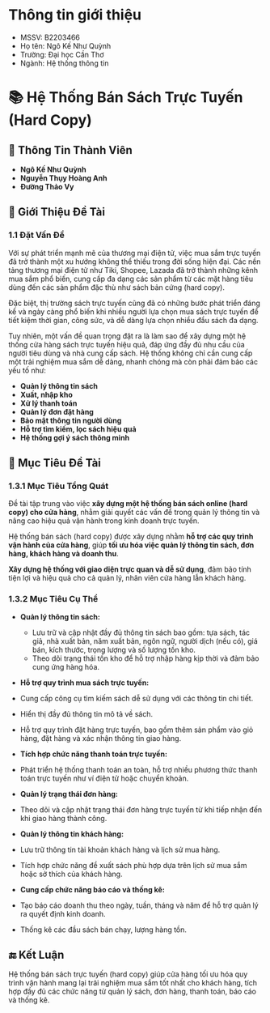 # **Thông tin giới thiệu**
- MSSV: B2203466
- Họ tên: Ngô Kế Như Quỳnh
- Trường: Đại học Cần Thơ
- Ngành: Hệ thống thông tin
# 📚 **Hệ Thống Bán Sách Trực Tuyến (Hard Copy)**

## 👥 **Thông Tin Thành Viên**
- **Ngô Kế Như Quỳnh**
- **Nguyễn Thụy Hoàng Anh**
- **Đường Thảo Vy**

## 📖 **Giới Thiệu Đề Tài**
###  **1.1 Đặt Vấn Đề**
Với sự phát triển mạnh mẽ của thương mại điện tử, việc mua sắm trực tuyến đã trở thành một xu hướng không thể thiếu trong đời sống hiện đại. Các nền tảng thương mại điện tử như Tiki, Shopee, Lazada đã trở thành những kênh mua sắm phổ biến, cung cấp đa dạng các sản phẩm từ các mặt hàng tiêu dùng đến các sản phẩm đặc thù như sách bản cứng (hard copy).

Đặc biệt, thị trường sách trực tuyến cũng đã có những bước phát triển đáng kể và ngày càng phổ biến khi nhiều người lựa chọn mua sách trực tuyến để tiết kiệm thời gian, công sức, và dễ dàng lựa chọn nhiều đầu sách đa dạng.

Tuy nhiên, một vấn đề quan trọng đặt ra là làm sao để xây dựng một hệ thống cửa hàng sách trực tuyến hiệu quả, đáp ứng đầy đủ nhu cầu của người tiêu dùng và nhà cung cấp sách. Hệ thống không chỉ cần cung cấp một trải nghiệm mua sắm dễ dàng, nhanh chóng mà còn phải đảm bảo các yếu tố như:
-  **Quản lý thông tin sách**
- **Xuất, nhập kho**
- **Xử lý thanh toán**
- **Quản lý đơn đặt hàng**
- **Bảo mật thông tin người dùng**
-  **Hỗ trợ tìm kiếm, lọc sách hiệu quả**
-  **Hệ thống gợi ý sách thông minh**

## 🎯 **Mục Tiêu Đề Tài**
### **1.3.1 Mục Tiêu Tổng Quát**
Đề tài tập trung vào việc **xây dựng một hệ thống bán sách online (hard copy) cho cửa hàng**, nhằm giải quyết các vấn đề trong quản lý thông tin và nâng cao hiệu quả vận hành trong kinh doanh trực tuyến.

Hệ thống bán sách (hard copy) được xây dựng nhằm **hỗ trợ các quy trình vận hành của cửa hàng**, giúp **tối ưu hóa việc quản lý thông tin sách, đơn hàng, khách hàng và doanh thu**.

**Xây dựng hệ thống với giao diện trực quan và dễ sử dụng**, đảm bảo tính tiện lợi và hiệu quả cho cả quản lý, nhân viên cửa hàng lẫn khách hàng.

### **1.3.2 Mục Tiêu Cụ Thể**
- **Quản lý thông tin sách:**
  - Lưu trữ và cập nhật đầy đủ thông tin sách bao gồm: tựa sách, tác giả, nhà xuất bản, năm xuất bản, ngôn ngữ, người dịch (nếu có), giá bán, kích thước, trọng lượng và số lượng tồn kho.
  - Theo dõi trạng thái tồn kho để hỗ trợ nhập hàng kịp thời và đảm bảo cung ứng hàng hóa.

-  **Hỗ trợ quy trình mua sách trực tuyến:**
  - Cung cấp công cụ tìm kiếm sách dễ sử dụng với các thông tin chi tiết.
  - Hiển thị đầy đủ thông tin mô tả về sách.
  - Hỗ trợ quy trình đặt hàng trực tuyến, bao gồm thêm sản phẩm vào giỏ hàng, đặt hàng và xác nhận thông tin giao hàng.

-  **Tích hợp chức năng thanh toán trực tuyến:**
  - Phát triển hệ thống thanh toán an toàn, hỗ trợ nhiều phương thức thanh toán trực tuyến như ví điện tử hoặc chuyển khoản.

-  **Quản lý trạng thái đơn hàng:**
  - Theo dõi và cập nhật trạng thái đơn hàng trực tuyến từ khi tiếp nhận đến khi giao hàng thành công.

-  **Quản lý thông tin khách hàng:**
  - Lưu trữ thông tin tài khoản khách hàng và lịch sử mua hàng.
  - Tích hợp chức năng đề xuất sách phù hợp dựa trên lịch sử mua sắm hoặc sở thích của khách hàng.

-  **Cung cấp chức năng báo cáo và thống kê:**
  - Tạo báo cáo doanh thu theo ngày, tuần, tháng và năm để hỗ trợ quản lý ra quyết định kinh doanh.
  - Thống kê các đầu sách bán chạy, lượng hàng tồn.

## 🔚 **Kết Luận**
Hệ thống bán sách trực tuyến (hard copy) giúp cửa hàng tối ưu hóa quy trình vận hành mang lại trải nghiệm mua sắm tốt nhất cho khách hàng, tích hợp đầy đủ các chức năng từ quản lý sách, đơn hàng, thanh toán, báo cáo và thống kê.


